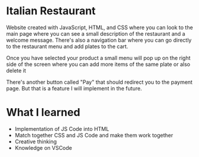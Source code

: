 <H1> Italian Restaurant </H1>

<p>Website created with JavaScript, HTML, and CSS where you can look to the main page where you can see a small description of the restaurant and a welcome message. There's also a navigation bar where you can go directly to the restaurant menu and add plates to the cart.</p>
<p>Once you have selected your product a small menu will pop up on the right side of the screen where you can add more items of the same plate or also delete it</p>
<p>There's another button called "Pay" that should redirect you to the payment page. But that is a feature I will implement in the future.</p>

<H1> What I learned </H1>
<ul>
  <li>Implementation of JS Code into HTML</li>
  <li>Match together CSS and JS Code and make them work together</li>
  <li>Creative thinking</li>
  <li>Knowledge on VSCode</li>
</ul>
